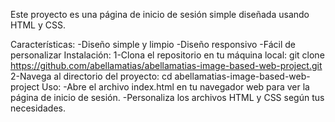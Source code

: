 Este proyecto es una página de inicio de sesión simple diseñada usando HTML y CSS.

Características:
  -Diseño simple y limpio
  -Diseño responsivo
  -Fácil de personalizar
Instalación:
  1-Clona el repositorio en tu máquina local:
      git clone https://github.com/abellamatias/abellamatias-image-based-web-project.git
  2-Navega al directorio del proyecto:
      cd abellamatias-image-based-web-project
Uso:
  -Abre el archivo index.html en tu navegador web para ver la página de inicio de sesión.
  -Personaliza los archivos HTML y CSS según tus necesidades.
